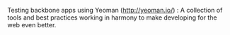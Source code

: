Testing backbone apps using Yeoman (http://yeoman.io/) : A collection of tools and best practices working in harmony to make developing for the web even better.